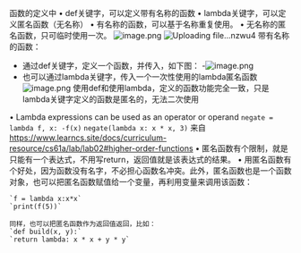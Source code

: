 函数的定义中
	• def关键字，可以定义带有名称的函数
	• lambda关键字，可以定义匿名函数（无名称）
	• 有名称的函数，可以基于名称重复使用。
	• 无名称的匿名函数，只可临时使用一次。
![image.png](https://cdn.jsdelivr.net/gh/hoo01/image_auto/20250228114606.png)
![Uploading file...nzwu4]()
带有名称的函数：
- 通过def关键字，定义一个函数，并传入，如下图：
-![image.png](https://cdn.jsdelivr.net/gh/hoo01/image_auto/20250228114636.png)
- 也可以通过lambda关键字，传入一个一次性使用的lambda匿名函数
![image.png](https://cdn.jsdelivr.net/gh/hoo01/image_auto/20250228114659.png)
使用def和使用lambda，定义的函数功能完全一致，只是lambda关键字定义的函数是匿名的，无法二次使用

• Lambda expressions can be used as an operator or operand
	`negate = lambda f, x: -f(x)`
	`negate(lambda x: x * x, 3)`
	来自 <https://www.learncs.site/docs/curriculum-resource/cs61a/lab/lab02#higher-order-functions> 
	• 匿名函数有个限制，就是只能有一个表达式，不用写return，返回值就是该表达式的结果。
	• 用匿名函数有个好处，因为函数没有名字，不必担心函数名冲突。此外，匿名函数也是一个函数对象，也可以把匿名函数赋值给一个变量，再利用变量来调用该函数：
	
	`f = lambda x:x*x`
	`print(f(5))`
	
	同样，也可以把匿名函数作为返回值返回，比如：
	`def build(x, y):`
    `return lambda: x * x + y * y`